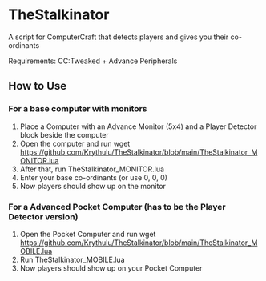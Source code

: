 # TheStalkinator
A script for ComputerCraft that detects players and gives you their co-ordinants

Requirements: CC:Tweaked + Advance Peripherals

## How to Use

### For a base computer with monitors

1. Place a Computer with an Advance Monitor (5x4) and a Player Detector block beside the computer
2. Open the computer and run wget https://github.com/Krythulu/TheStalkinator/blob/main/TheStalkinator_MONITOR.lua
4. After that, run TheStalkinator_MONITOR.lua
5. Enter your base co-ordinants (or use 0, 0, 0)
6. Now players should show up on the monitor

### For a Advanced Pocket Computer (has to be the Player Detector version)

1. Open the Pocket Computer and run wget https://github.com/Krythulu/TheStalkinator/blob/main/TheStalkinator_MOBILE.lua
2. Run TheStalkinator_MOBILE.lua
3. Now players should show up on your Pocket Computer
